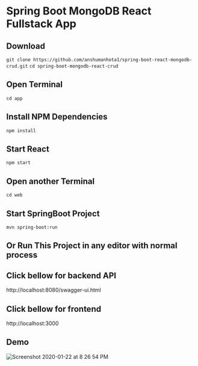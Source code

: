 # Spring Boot MongoDB React Fullstack App
## Download
```git clone https://github.com/anshumanhota1/spring-boot-react-mongodb-crud.git```
```cd spring-boot-mongodb-react-crud```
## Open Terminal
```cd app```
## Install NPM Dependencies 
```npm install```
## Start React 
```npm start```


## Open another Terminal
```cd web```
## Start SpringBoot Project 
```mvn spring-boot:run```
## Or Run This Project in any editor with normal process 

## Click bellow for backend API
http://localhost:8080/swagger-ui.html

## Click bellow for frontend
http://localhost:3000

## Demo 
![Screenshot 2020-01-22 at 8 26 54 PM](https://user-images.githubusercontent.com/16520789/73008307-509e6200-3e34-11ea-9c39-4517a4f96946.png)
